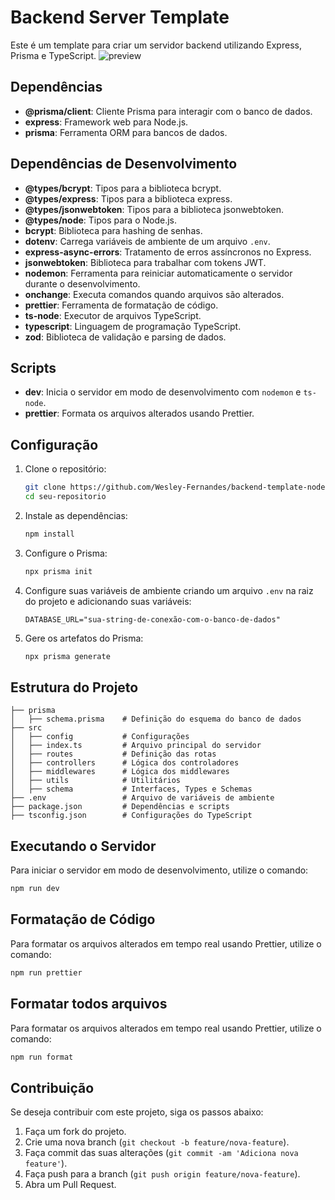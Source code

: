 ﻿# Backend Server Template

Este é um template para criar um servidor backend utilizando Express, Prisma e TypeScript.
![preview](https://github.com/user-attachments/assets/56041943-f64c-4be7-84d1-fb323edae557)

## Dependências

- **@prisma/client**: Cliente Prisma para interagir com o banco de dados.
- **express**: Framework web para Node.js.
- **prisma**: Ferramenta ORM para bancos de dados.

## Dependências de Desenvolvimento

- **@types/bcrypt**: Tipos para a biblioteca bcrypt.
- **@types/express**: Tipos para a biblioteca express.
- **@types/jsonwebtoken**: Tipos para a biblioteca jsonwebtoken.
- **@types/node**: Tipos para o Node.js.
- **bcrypt**: Biblioteca para hashing de senhas.
- **dotenv**: Carrega variáveis de ambiente de um arquivo `.env`.
- **express-async-errors**: Tratamento de erros assíncronos no Express.
- **jsonwebtoken**: Biblioteca para trabalhar com tokens JWT.
- **nodemon**: Ferramenta para reiniciar automaticamente o servidor durante o desenvolvimento.
- **onchange**: Executa comandos quando arquivos são alterados.
- **prettier**: Ferramenta de formatação de código.
- **ts-node**: Executor de arquivos TypeScript.
- **typescript**: Linguagem de programação TypeScript.
- **zod**: Biblioteca de validação e parsing de dados.

## Scripts

- **dev**: Inicia o servidor em modo de desenvolvimento com `nodemon` e `ts-node`.
- **prettier**: Formata os arquivos alterados usando Prettier.

## Configuração

1. Clone o repositório:

   ```bash
   git clone https://github.com/Wesley-Fernandes/backend-template-nodejs
   cd seu-repositorio
   ```

2. Instale as dependências:

   ```bash
   npm install
   ```

3. Configure o Prisma:

   ```bash
   npx prisma init
   ```

4. Configure suas variáveis de ambiente criando um arquivo `.env` na raiz do projeto e adicionando suas variáveis:

   ```env
   DATABASE_URL="sua-string-de-conexão-com-o-banco-de-dados"
   ```

5. Gere os artefatos do Prisma:

   ```bash
   npx prisma generate
   ```

## Estrutura do Projeto

```plaintext
├── prisma
│   ├── schema.prisma    # Definição do esquema do banco de dados
├── src
│   ├── config           # Configurações
│   ├── index.ts         # Arquivo principal do servidor
│   ├── routes           # Definição das rotas
│   ├── controllers      # Lógica dos controladores
│   ├── middlewares      # Lógica dos middlewares
│   ├── utils            # Utilitários
│   ├── schema           # Interfaces, Types e Schemas
├── .env                 # Arquivo de variáveis de ambiente
├── package.json         # Dependências e scripts
├── tsconfig.json        # Configurações do TypeScript
```

## Executando o Servidor

Para iniciar o servidor em modo de desenvolvimento, utilize o comando:

```bash
npm run dev
```

## Formatação de Código

Para formatar os arquivos alterados em tempo real usando Prettier, utilize o comando:

```bash
npm run prettier
```

## Formatar todos arquivos

Para formatar os arquivos alterados em tempo real usando Prettier, utilize o comando:

```bash
npm run format
```

## Contribuição

Se deseja contribuir com este projeto, siga os passos abaixo:

1. Faça um fork do projeto.
2. Crie uma nova branch (`git checkout -b feature/nova-feature`).
3. Faça commit das suas alterações (`git commit -am 'Adiciona nova feature'`).
4. Faça push para a branch (`git push origin feature/nova-feature`).
5. Abra um Pull Request.
